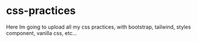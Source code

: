 # css-practices
Here Im going to upload all my css practices, with bootstrap, tailwind, styles component, vanilla css, etc...
